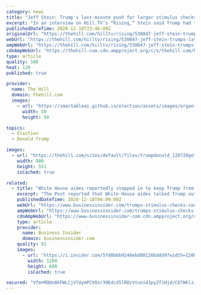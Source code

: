```yaml
---
category: news
title: "Jeff Stein: Trump's last-minute push for larger stimulus checks example of 'long-running tension' with other Republicans"
excerpt: "In an interview on Hill.TV’s “Rising,” Stein said Trump had told allies that he wanted new stimulus checks as large as $2,000 per person, even as congressional leadership is preparing a package that would provide checks of just $600 each."
publishedDateTime: 2020-12-18T23:46:00Z
originalUrl: "https://thehill.com/hilltv/rising/530847-jeff-stein-trumps-last-minute-push-for-larger-stimulus-checks-example-of-long"
webUrl: "https://thehill.com/hilltv/rising/530847-jeff-stein-trumps-last-minute-push-for-larger-stimulus-checks-example-of-long"
ampWebUrl: "https://thehill.com/hilltv/rising/530847-jeff-stein-trumps-last-minute-push-for-larger-stimulus-checks-example-of-long?amp"
cdnAmpWebUrl: "https://thehill-com.cdn.ampproject.org/c/s/thehill.com/hilltv/rising/530847-jeff-stein-trumps-last-minute-push-for-larger-stimulus-checks-example-of-long?amp"
type: article
quality: 100
heat: 120
published: true

provider:
  name: The Hill
  domain: thehill.com
  images:
    - url: "https://smartableai.github.io/election/assets/images/organizations/thehill.com-50x50.jpg"
      width: 50
      height: 50

topics:
  - Election
  - Donald Trump

images:
  - url: "https://thehill.com/sites/default/files/trumpdonald_120720getty_lead.jpg"
    width: 980
    height: 551
    isCached: true

related:
  - title: "White House aides reportedly stepped in to keep Trump from calling for $2,000 stimulus checks fearing it could torpedo relief negotiations"
    excerpt: "The Post reported that White House aides talked Trump out of calling for larger direct payments than Republicans seek in stimulus talks."
    publishedDateTime: 2020-12-18T04:09:00Z
    webUrl: "https://www.businessinsider.com/trumps-stimulus-checks-congress-republicans-democrats-2020-12"
    ampWebUrl: "https://www.businessinsider.com/trumps-stimulus-checks-congress-republicans-democrats-2020-12?amp"
    cdnAmpWebUrl: "https://www-businessinsider-com.cdn.ampproject.org/c/s/www.businessinsider.com/trumps-stimulus-checks-congress-republicans-democrats-2020-12?amp"
    type: article
    provider:
      name: Business Insider
      domain: businessinsider.com
    quality: 91
    images:
      - url: "https://i.insider.com/5fd0b6b9240ebd00126bddd9?width=1200&format=jpeg"
        width: 1200
        height: 600
        isCached: true

secured: "Vfm+MQOn8kFWLCjVlUymPCVQsr39Edcd5lRDcVtuni41pyZf1Hjd/C6TWklziVHW2hqnT/9JEhwbBLS5Oh6suhkbzoPuBN8flD3deG3Dm9m0YtXgWwShmEg3p45Cm84FsXoUmZnp1QcnT92IbA4OhJ0eTZwGSBMjlL7pVXtGQA19WBpIKSKUTk7LfZdh0r7+xyMwf3x1HQ1Cfxq38uM106jsHFuHIDygCt5eQAo3s2/bGCnAIdMZcp79djJa9/v7Fos3SzWNX1ifJYZ6xCaaHmxdnQLcqERqHFwZCo7DG4XYWqtNcoVu8vjvUfdI5YHEIyWDO4NLqZGtgQB3hcZryBbEUnW5ZPoozjBrZTxqPXo=;MWYgTY0gW5vbIP24ozfzbw=="
---
```


